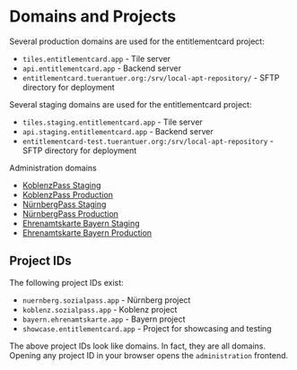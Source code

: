 # Domains and Projects

Several production domains are used for the entitlementcard project:

- `tiles.entitlementcard.app` - Tile server
- `api.entitlementcard.app` - Backend server
- `entitlementcard.tuerantuer.org:/srv/local-apt-repository/` - SFTP directory for deployment

Several staging domains are used for the entitlementcard project:

- `tiles.staging.entitlementcard.app` - Tile server
- `api.staging.entitlementcard.app` - Backend server
- `entitlementcard-test.tuerantuer.org:/srv/local-apt-repository` - SFTP directory for deployment

Administration domains

- [KoblenzPass Staging](https://staging.koblenz.sozialpass.app/)
- [KoblenzPass Production](https://koblenz.sozialpass.app/)
- [NürnbergPass Staging](https://staging.nuernberg.sozialpass.app/)
- [NürnbergPass Production](https://nuernberg.sozialpass.app/)
- [Ehrenamtskarte Bayern Staging](https://staging.bayern.ehrenamtskarte.app/)
- [Ehrenamtskarte Bayern Production](https://bayern.ehrenamtskarte.app/)

## Project IDs

The following project IDs exist:

- `nuernberg.sozialpass.app` - Nürnberg project
- `koblenz.sozialpass.app` - Koblenz project
- `bayern.ehrenamtskarte.app` - Bayern project
- `showcase.entitlementcard.app` - Project for showcasing and testing

The above project IDs look like domains. In fact, they are all domains. Opening any project ID in your browser opens the `administration` frontend.
